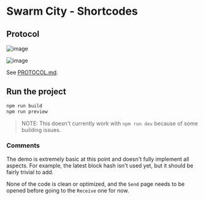 # Swarm City - Shortcodes

## Protocol

![image](https://user-images.githubusercontent.com/9036081/164948852-345667af-765c-4055-b827-23fa3f2ba56a.png)

![image](https://user-images.githubusercontent.com/9036081/164948872-d1727651-df69-412f-9a04-154a20bc9a9e.png)


See [PROTOCOL.md](docs/PROTOCOL.md).

## Run the project

```sh
npm run build
npm run preview
```

> NOTE: This doesn't currently work with `npm run dev` because of some building issues.

### Comments

The demo is extremely basic at this point and doesn't fully implement all aspects. For example, the latest block hash isn't used yet, but it should be fairly trivial to add.

None of the code is clean or optimized, and the `Send` page needs to be opened before going to the `Receive` one for now.
